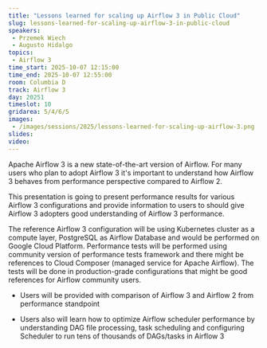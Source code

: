 ```yaml
---
title: "Lessons learned for scaling up Airflow 3 in Public Cloud"
slug: lessons-learned-for-scaling-up-airflow-3-in-public-cloud
speakers:
 - Przemek Wiech
 - Augusto Hidalgo
topics:
 - Airflow 3
time_start: 2025-10-07 12:15:00
time_end: 2025-10-07 12:55:00
room: Columbia D
track: Airflow 3
day: 20251
timeslot: 10
gridarea: 5/4/6/5
images: 
 - /images/sessions/2025/lessons-learned-for-scaling-up-airflow-3.png
slides:
video:
---
```


Apache Airflow 3 is a new state-of-the-art version of Airflow. For many users who plan to adopt Airflow 3 it's important to understand how Airflow 3 behaves from performance perspective compared to Airflow 2.

This presentation is going to present performance results for various Airflow 3 configurations and provide information to users to should give Airflow 3 adopters good understanding of Airflow 3 performance.

The reference Airflow 3 configuration will be using Kubernetes cluster as a compute layer, PostgreSQL as Airflow Database and would be performed on Google Cloud Platform. Performance tests will be performed using community version of performance tests framework and there might be references to Cloud Composer (managed service for Apache Airflow). The tests will be done in production-grade configurations that might be good references for Airflow community users. 

- Users will be provided with comparison of Airflow 3 and Airflow 2 from performance standpoint 

- Users also will learn how to optimize Airflow scheduler performance by understanding DAG file processing, task scheduling and configuring Scheduler to run tens of thousands of DAGs/tasks in Airflow 3